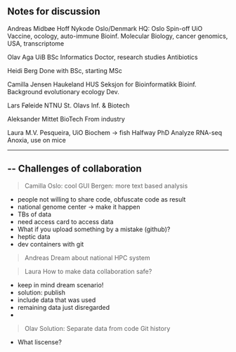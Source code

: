 ## Notes for discussion

Andreas Midbøe Hoff
Nykode
Oslo/Denmark HQ: Oslo
Spin-off UiO
Vaccine, ocology, auto-immune
Bioinf.
Molecular Biology, cancer genomics, USA, transcriptome

Olav Aga
UiB
BSc Informatics
Doctor, research studies
Antibiotics

Heidi Berg
Done with BSc, starting MSc

Camilla Jensen
Haukeland HUS
Seksjon for Bioinformatikk
Bioinf.
Background evolutionary ecology
Dev. 

Lars Føleide
NTNU
St. Olavs
Inf. & Biotech

Aleksander Mittet
BioTech
From industry

Laura M.V. Pesqueira, UiO
Biochem -> fish
Halfway PhD
Analyze RNA-seq
Anoxia, use on mice

---

--
Challenges of collaboration
--
> Camilla
Oslo: cool GUI
Bergen: more text based analysis
- people not willing to share code,
obfuscate code as result
- national genome center -> make it happen
- TBs of data
- need access card to access data
- What if you upload something by a mistake (github)?
- heptic data
- dev containers with git
  
> Andreas
Dream about national HPC system

> Laura
How to make data collaboration safe?
- keep in mind dream scenario!
- solution: publish
-   include data that was used
-   remaining data just disregarded
-   

> Olav
Solution: Separate data from code
Git history
- What liscense?





